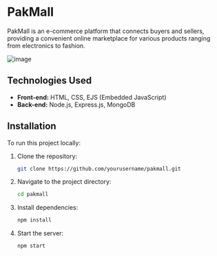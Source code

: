 # PakMall

PakMall is an e-commerce platform that connects buyers and sellers, providing a convenient online marketplace for various products ranging from electronics to fashion.

![image](https://github.com/user-attachments/assets/650df23a-0f94-4e65-81be-96044f0bfb04)


## Technologies Used

- **Front-end:** HTML, CSS, EJS (Embedded JavaScript)
- **Back-end:** Node.js, Express.js, MongoDB

## Installation

To run this project locally:

1. Clone the repository:
    ```bash
    git clone https://github.com/yourusername/pakmall.git
    ```
2. Navigate to the project directory:
    ```bash
    cd pakmall
    ```
3. Install dependencies:
    ```bash
    npm install
    ```
4. Start the server:
    ```bash
    npm start
    ```
